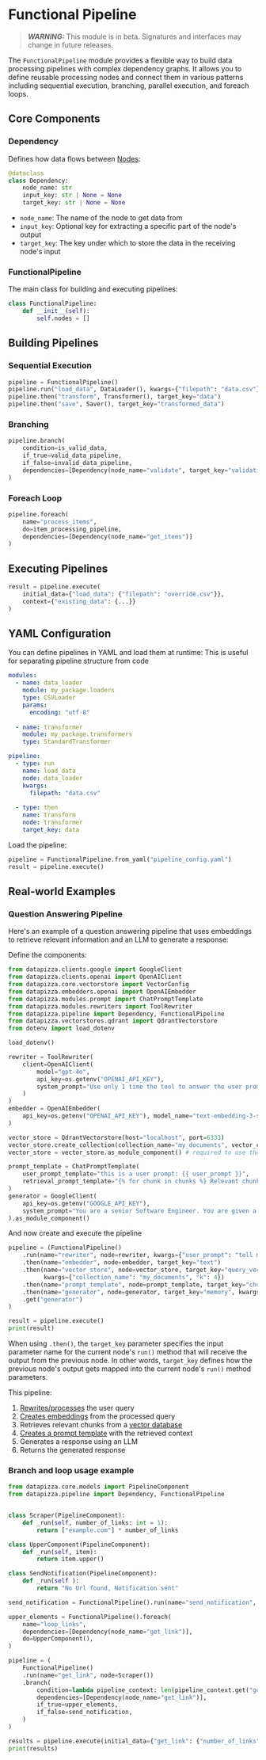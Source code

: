 
# Functional Pipeline

> **_WARNING:_**  This module is in beta. Signatures and interfaces may change in future releases.

The `FunctionalPipeline` module provides a flexible way to build data processing pipelines with complex dependency graphs. It allows you to define reusable processing nodes and connect them in various patterns including sequential execution, branching, parallel execution, and foreach loops.

## Core Components


### Dependency

Defines how data flows between [Nodes](../../API%20Reference/Type/node.md):

```python
@dataclass
class Dependency:
    node_name: str
    input_key: str | None = None
    target_key: str | None = None
```

- `node_name`: The name of the node to get data from
- `input_key`: Optional key for extracting a specific part of the node's output
- `target_key`: The key under which to store the data in the receiving node's input

### FunctionalPipeline

The main class for building and executing pipelines:

```python
class FunctionalPipeline:
    def __init__(self):
        self.nodes = []
```

## Building Pipelines

### Sequential Execution

```python
pipeline = FunctionalPipeline()
pipeline.run("load_data", DataLoader(), kwargs={"filepath": "data.csv"})
pipeline.then("transform", Transformer(), target_key="data")
pipeline.then("save", Saver(), target_key="transformed_data")
```

### Branching

```python
pipeline.branch(
    condition=is_valid_data,
    if_true=valid_data_pipeline,
    if_false=invalid_data_pipeline,
    dependencies=[Dependency(node_name="validate", target_key="validation_result")]
)
```

### Foreach Loop

```python
pipeline.foreach(
    name="process_items",
    do=item_processing_pipeline,
    dependencies=[Dependency(node_name="get_items")]
)
```

## Executing Pipelines

```python
result = pipeline.execute(
    initial_data={"load_data": {"filepath": "override.csv"}},
    context={"existing_data": {...}}
)
```

## YAML Configuration

You can define pipelines in YAML and load them at runtime:
This is useful for separating pipeline structure from code

```yaml
modules:
  - name: data_loader
    module: my_package.loaders
    type: CSVLoader
    params:
      encoding: "utf-8"
  
  - name: transformer
    module: my_package.transformers
    type: StandardTransformer

pipeline:
  - type: run
    name: load_data
    node: data_loader
    kwargs:
      filepath: "data.csv"
  
  - type: then
    name: transform
    node: transformer
    target_key: data
```

Load the pipeline:

```python
pipeline = FunctionalPipeline.from_yaml("pipeline_config.yaml")
result = pipeline.execute()
```


## Real-world Examples

### Question Answering Pipeline

Here's an example of a question answering pipeline that uses embeddings to retrieve relevant information and an LLM to generate a response:


Define the components:
```python
from datapizza.clients.google import GoogleClient
from datapizza.clients.openai import OpenAIClient
from datapizza.core.vectorstore import VectorConfig
from datapizza.embedders.openai import OpenAIEmbedder
from datapizza.modules.prompt import ChatPromptTemplate
from datapizza.modules.rewriters import ToolRewriter
from datapizza.pipeline import Dependency, FunctionalPipeline
from datapizza.vectorstores.qdrant import QdrantVectorstore
from dotenv import load_dotenv

load_dotenv()

rewriter = ToolRewriter(
    client=OpenAIClient(
        model="gpt-4o",
        api_key=os.getenv("OPENAI_API_KEY"),
        system_prompt="Use only 1 time the tool to answer the user prompt.",
    )
)
embedder = OpenAIEmbedder(
    api_key=os.getenv("OPENAI_API_KEY"), model_name="text-embedding-3-small"
)

vector_store = QdrantVectorstore(host="localhost", port=6333)
vector_store.create_collection(collection_name="my_documents", vector_config=[VectorConfig(dimensions=1536, name="vector_name")])
vector_store = vector_store.as_module_component() # required to use the vectorstore in the pipeline

prompt_template = ChatPromptTemplate(
    user_prompt_template="this is a user prompt: {{ user_prompt }}",
    retrieval_prompt_template="{% for chunk in chunks %} Relevant chunk: {{ chunk.text }} \n\n {% endfor %}",
)
generator = GoogleClient(
    api_key=os.getenv("GOOGLE_API_KEY"),
    system_prompt="You are a senior Software Engineer. You are given a user prompt and you need to answer it given the context of the chunks.",
).as_module_component()

```

And now create and execute the pipeline

```python
pipeline = (FunctionalPipeline()
    .run(name="rewriter", node=rewriter, kwargs={"user_prompt": "tell me something about this document"})
    .then(name="embedder", node=embedder, target_key="text")
    .then(name="vector_store", node=vector_store, target_key="query_vector", 
          kwargs={"collection_name": "my_documents", "k": 4})
    .then(name="prompt_template", node=prompt_template, target_key="chunks" , kwargs={"user_prompt": "tell me something about this document"})
    .then(name="generator", node=generator, target_key="memory", kwargs={"input": "tell me something about this document"})
    .get("generator")
)

result = pipeline.execute()
print(result)
```

When using `.then()`, the `target_key` parameter specifies the input parameter name for the current node's `run()` method that will receive the output from the previous node. In other words, `target_key` defines how the previous node's output gets mapped into the current node's `run()` method parameters.


This pipeline:

1. [Rewrites/processes](../../API%20Reference/Modules/rewriters.md) the user query
2. [Creates embeddings](../../API%20Reference/Embedders/chunk_embedder.md) from the processed query
3. Retrieves relevant chunks from a [vector database](../../API%20Reference/Vectorstore/qdrant_vectorstore.md)
4. [Creates a prompt template](../../API%20Reference/Modules/Prompt/ChatPromptTemplate.md) with the retrieved context
5. Generates a response using an LLM
6. Returns the generated response


### Branch and loop usage example

```python
from datapizza.core.models import PipelineComponent
from datapizza.pipeline import Dependency, FunctionalPipeline


class Scraper(PipelineComponent):
    def _run(self, number_of_links: int = 1):
        return ["example.com"] * number_of_links

class UpperComponent(PipelineComponent):
    def _run(self, item):
        return item.upper()

class SendNotification(PipelineComponent):
    def _run(self ):
        return "No Url found, Notification sent"

send_notification = FunctionalPipeline().run(name="send_notification", node=SendNotification())

upper_elements = FunctionalPipeline().foreach(
    name="loop_links",
    dependencies=[Dependency(node_name="get_link")],
    do=UpperComponent(),
)

pipeline = (
    FunctionalPipeline()
    .run(name="get_link", node=Scraper())
    .branch(
        condition=lambda pipeline_context: len(pipeline_context.get("get_link")) > 0,
        dependencies=[Dependency(node_name="get_link")],
        if_true=upper_elements,
        if_false=send_notification,
    )
)

results = pipeline.execute(initial_data={"get_link": {"number_of_links": 0}}) # put 1 to test the other branch
print(results)
```
